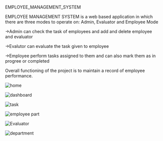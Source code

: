 EMPLOYEE_MANAGEMENT_SYSTEM

EMPLOYEE MANAGEMENT SYSTEM is a web based application in which there are three modes to operate on: Admin, Evaluator and Employee Mode

->Admin can check the task of employees and add and delete employee and evaluator

->Evalutor can evaluate the task given to employee

->Employee perform tasks assigned to them and can also mark them as in progree or completed

Overall functioning of the project is to maintain a record of employee performance.



![home](https://user-images.githubusercontent.com/71014778/161867994-b3a84de8-f870-40b4-a50b-7a16505edd58.PNG)

![dashboard](https://user-images.githubusercontent.com/71014778/161868086-2dcc1e03-b522-422b-b713-09f2d3c0e0d7.PNG)

![task](https://user-images.githubusercontent.com/71014778/161868132-2c1568fb-ad6e-49e4-9e3d-416bde41cdfc.PNG)

![employee part](https://user-images.githubusercontent.com/71014778/161869289-4b2fe984-de82-408a-96dc-d2b52169bc4f.PNG)

![Evaluator](https://user-images.githubusercontent.com/71014778/161869299-b6a6ec4f-164c-4071-8f75-25075784919f.PNG)

![department](https://user-images.githubusercontent.com/71014778/161869312-28e9e4d0-ea4a-45ad-8d0e-5baeb4792c37.PNG)






